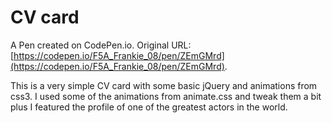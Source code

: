 # CV card

A Pen created on CodePen.io. Original URL: [https://codepen.io/F5A_Frankie_08/pen/ZEmGMrd](https://codepen.io/F5A_Frankie_08/pen/ZEmGMrd).

This is a very simple CV card with some basic jQuery and animations from css3. I used some of the animations from animate.css and tweak them a bit plus I featured the profile of one of the greatest actors in the world.  